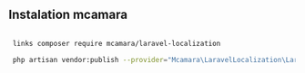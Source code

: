 ## Instalation mcamara

```bash

 links composer require mcamara/laravel-localization

 php artisan vendor:publish --provider="Mcamara\LaravelLocalization\LaravelLocalizationServiceProvider"

```
